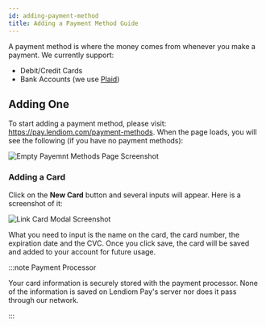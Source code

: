 ```yaml
---
id: adding-payment-method
title: Adding a Payment Method Guide
---
```


A payment method is where the money comes from whenever you make a payment. We currently support:

* Debit/Credit Cards
* Bank Accounts (we use [Plaid](https://plaid.com/why-is-plaid-involved/))

## Adding One
To start adding a payment method, please visit: https://pay.lendiom.com/payment-methods. When the page loads, you will see the following (if you have no payment methods):

![Empty Payemnt Methods Page Screenshot](/img/docs/pay/guides/adding-a-payment-method/empty-payment-methods.png)

### Adding a Card
Click on the **New Card** button and several inputs will appear. Here is a screenshot of it:

![Link Card Modal Screenshot](/img/docs/pay/guides/adding-a-payment-method/card-link-modal.png)

What you need to input is the name on the card, the card number, the expiration date and the CVC. Once you click save, the card will be saved and added to your account for future usage.

:::note Payment Processor

Your card information is securely stored with the payment processor. None of the information is saved on Lendiom Pay's server nor does it pass through our network.

:::
